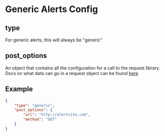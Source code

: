 # Generic Alerts Config

## type

For generic alerts, this will always be "generic"

## post_options

An object that contains all the configuration for a call to the request library. Docs on what data can go in a request object can be found [here](https://github.com/request/request)

## Example

```json
{
    "type": "generic",
    "post_options": {
        "url": "http://alertsite.com",
        "method": "GET"
    }
}
```
